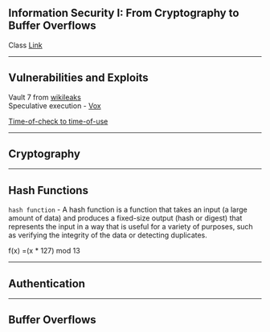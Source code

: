 ## Information Security I: From Cryptography to Buffer Overflows

Class [Link](https://www.edx.org/course/unlocking-information-security-i-from-cryptography-to-buffer-overflows)

---

## Vulnerabilities and Exploits

Vault 7 from [wikileaks](https://en.wikipedia.org/wiki/Vault_7)   
Speculative execution - [Vox](https://www.youtube.com/watch?v=d1BRw32nMqg)   

[Time-of-check to time-of-use](https://en.wikipedia.org/wiki/Time-of-check_to_time-of-use)   

---

## Cryptography

---

## Hash Functions

`hash function` - A hash function is a function that takes an input (a large amount of data) and produces a fixed-size output (hash or digest) that represents the input in a way that is useful for a variety of purposes, such as verifying the integrity of the data or detecting duplicates.      

f(x) =(x \* 127) mod 13

---

## Authentication

---

## Buffer Overflows
